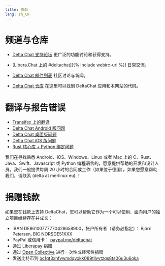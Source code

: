 ```yaml
---
title: 贡献
lang: zh_CN
---
```


# 频道与仓库

- [Delta Chat 支持论坛](https://support.delta.chat) 更广泛的功能讨论和获得支持。

- [Libera.Chat 上的 #deltachat]({% include webirc-url %}) 日常交流。

- [Delta Chat 邮件列表](https://lists.codespeak.net/postorius/lists/delta.codespeak.net/) 社区讨论与新闻。

- [Delta Chat 仓库](https://github.com/deltachat/) 在这里可以找到 DeltaChat 应用和本网站的代码。

# 翻译与报告错误

- [Transifex 上的翻译](https://www.transifex.com/delta-chat/public/)
- [Delta Chat Android 版问题](https://github.com/deltachat/deltachat-android/issues)
- [Delta Chat 桌面版问题](https://github.com/deltachat/deltachat-desktop/issues)
- [Delta Chat iOS 版问题](https://github.com/deltachat/deltachat-ios/issues)
- [Rust 核心库 + Python 绑定问题](https://github.com/deltachat/deltachat-core-rust/issues)

我们在寻找熟悉 Android、iOS、Windows、Linux 或者 Mac 上的 C、Rust、Java、Swift、Javascript 或 Python 编程语言的，愿意提供帮助的开发和设计人员。我们一般提供每周 20 小时的合同或工作（如果位于德国）。如果您愿意帮助我们，请联系 (delta at merlinux eu) ！ 


# 捐赠钱款

如果您在钱款上支持 DeltaChat，您可以帮助它作为一个可以使用、面向用户的独立项目继续存在并成长： 

- IBAN DE86100777770428658900，帐户所有者（请务必指定）： Björn Petersen, BIC NORSDE51XXX
- PayPal 或信用卡： [paypal.me/deltachat](https://paypal.me/deltachat/20)
- 通过 [Liberapay](https://liberapay.com/delta.chat/) 捐赠
- 通过 [Open Collective](https://opencollective.com/delta-chat/donate) 进行一次性或经常性捐赠
- 发送比特币到 [bc1qt3xhfvwmdqvxkk089tllvvtzqs8ts06u3u6qka](bitcoin:18e3zwis2raitdZVhEhHHT7xG6oXsZte9L)
